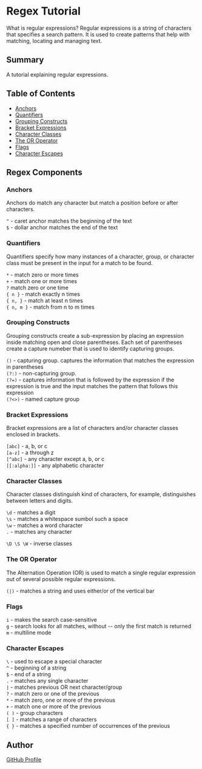 # Regex Tutorial

What is regular expressions? Regular expressions is a string of characters that specifies a search pattern. It is used to create patterns that help with matching, locating and managing text. 

## Summary

A tutorial explaining regular expressions.

## Table of Contents

- [Anchors](#anchors)
- [Quantifiers](#quantifiers)
- [Grouping Constructs](#grouping-constructs)
- [Bracket Expressions](#bracket-expressions)
- [Character Classes](#character-classes)
- [The OR Operator](#the-or-operator)
- [Flags](#flags)
- [Character Escapes](#character-escapes)

## Regex Components

### Anchors

Anchors do match any character but match a position before or after characters. 

`^` - caret anchor matches the beginning of the text <br>
`$` - dollar anchor matches the end of the text

### Quantifiers

Quantifiers specify how many instances of a character, group, or character class must be present in the input for a match to be found.

`*` - match zero or more times<br>
`+` - match one or more times<br>
`?` match zero or one time<br>
`{ n }` - match exactly n times<br>
`{ n, }` - match at least n times<br>
`{ n, m }` - match from n to m times<br>

### Grouping Constructs

Grouping constructs create a sub-expression by placing an expression inside matching open and close parentheses. Each set of parentheses create a capture numeber that is used to identify capturing groups.

`()` - capturing group. captures the information that matches the expression in parentheses<br>
`(?:)` - non-capturing group.<br>
`(?=)` - captures information that is followed by the expression if the expression is true and the input matches the pattern that follows this expression<br>
`(?<>)` - named capture group<br>

### Bracket Expressions

Bracket expressions are a list of characters and/or character classes enclosed in brackets. 

`[abc]` - a, b, or c<br>
`[a-z]` - a through z<br>
`[^abc]` - any character except a, b, or c<br>
`[[:alpha:]]` - any alphabetic character <br>

### Character Classes

Character classes distinguish kind of characters, for example, distinguishes between letters and digits.

`\d` - matches a digit <br>
`\s` - matches a whitespace sumbol such a space<br>
`\w` - matches a word character<br>
`.` - matches any character<br>

`\D \S \W` - inverse classes<br>
### The OR Operator

The Alternation Operation (OR) is used to match a single regular expression out of several possible regular expressions.

`(|)` - matches a string and uses either/or of the vertical bar

### Flags

`i` - makes the search case-sensitive<br>
`g` - search looks for all matches, without -- only the first match is returned<br>
`m` - multiline mode
 
### Character Escapes

`\` - used to escape a special character<br>
`^` - beginning of a string<br>
`$` - end of a string<br>
`.` - matches any single character<br>
`|` - matches previous OR next character/group<br>
`?` - match zero or one of the previous<br>
`*` - match zero, one or more of the previous<br>
`+` - match one or more of the previous<br>
`( )` - group characters<br>
`[ ]` - matches a range of characters<br>
`{ }` - matches a specified number of occurrences of the previous

## Author

<a href="https://www.github.com/jazminejose">GitHub Profile</a>

